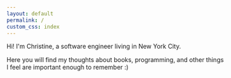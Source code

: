 ```yaml
---
layout: default
permalink: / 
custom_css: index
---
```


Hi! I'm Christine, a software engineer living in New York City. 

Here you will find my thoughts about books, programming, and other things I feel are important enough to remember :) 
